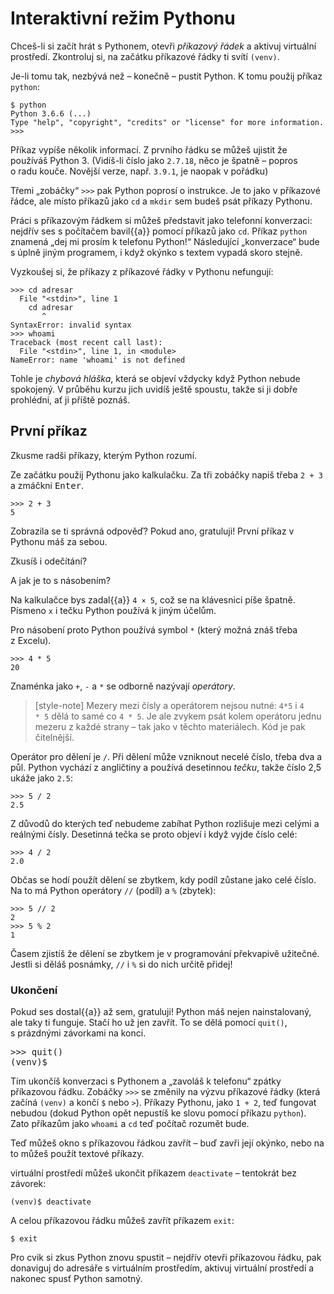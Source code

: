 # Interaktivní režim Pythonu

Chceš-li si začít hrát s Pythonem, otevři *příkazový řádek* a aktivuj virtuální prostředí.
Zkontroluj si, na začátku příkazové řádky ti svítí `(venv)`.

Je-li tomu tak, nezbývá než – konečně – pustit Python. K tomu použij příkaz `python`:

``` console
$ python
Python 3.6.6 (...)
Type "help", "copyright", "credits" or "license" for more information.
>>>
```

Příkaz vypíše několik informací. Z prvního řádku se můžeš ujistit že používáš Python 3.
(Vidíš-li číslo jako `2.7.18`, něco je špatně – popros o radu kouče.
Novější verze, např. `3.9.1`, je naopak v pořádku)

Třemi „zobáčky“ `>>>` pak Python poprosí o instrukce.
Je to jako v příkazové řádce, ale místo příkazů jako `cd` a `mkdir` sem budeš psát příkazy Pythonu.

Práci s příkazovým řádkem si můžeš představit jako telefonní konverzaci:
nejdřív ses s počítačem bavil{{a}} pomocí příkazů jako `cd`.
Příkaz `python` znamená „dej mi prosím k telefonu Python!“
Následující „konverzace“ bude s úplně jiným programem, i když okýnko s textem
vypadá skoro stejně.

Vyzkoušej si, že příkazy z příkazové řádky v Pythonu nefungují:

```pycon
>>> cd adresar
  File "<stdin>", line 1
    cd adresar
       ^
SyntaxError: invalid syntax
>>> whoami
Traceback (most recent call last):
  File "<stdin>", line 1, in <module>
NameError: name 'whoami' is not defined
```

Tohle je *chybová hláška*, která se objeví vždycky
když Python nebude spokojený.
V průběhu kurzu jich uvidíš ještě spoustu,
takže si ji dobře prohlédni, ať ji příště poznáš.


## První příkaz

Zkusme radši příkazy, kterým Python rozumí.

Ze začátku použij Pythonu jako kalkulačku.
Za tři zobáčky napiš třeba `2 + 3` a zmáčkni <kbd>Enter</kbd>.

``` pycon
>>> 2 + 3
5
```

Zobrazila se ti správná odpověď?
Pokud ano, gratuluji! První příkaz v Pythonu máš za sebou.

Zkusíš i odečítání?

A jak je to s násobením?

Na kalkulačce bys zadal{{a}} `4 × 5`, což se na klávesnici píše špatně.
Písmeno `x` i tečku Python používá k jiným účelům.

Pro násobení proto Python používá symbol `*` (který možná znáš třeba z Excelu).

``` pycon
>>> 4 * 5
20
```

Znaménka jako `+`, `-` a `*` se odborně nazývají *operátory*.

> [style-note]
> Mezery mezi čísly a operátorem nejsou nutné: `4*5` i `4       * 5` dělá
> to samé co `4 * 5`.
> Je ale zvykem psát kolem operátoru jednu mezeru z každé strany – tak jako
> v těchto materiálech.
> Kód je pak čitelnější.

Operátor pro dělení je `/`.
Při dělení může vzniknout necelé číslo, třeba dva a půl.
Python vychází z angličtiny a používá desetinnou *tečku*, takže číslo 2,5 ukáže
jako `2.5`:

``` pycon
>>> 5 / 2
2.5
```

Z důvodů do kterých teď nebudeme zabíhat Python rozlišuje mezi celými a
reálnými čísly.
Desetinná tečka se proto objeví i když vyjde číslo celé:
``` pycon
>>> 4 / 2
2.0
```

Občas se hodí použít dělení se zbytkem, kdy podíl zůstane jako celé číslo.
Na to má Python operátory `//` (podíl) a `%` (zbytek):

``` pycon
>>> 5 // 2
2
>>> 5 % 2
1
```

Časem zjistíš že dělení se zbytkem je v programování překvapivě užitečné.
Jestli si děláš posnámky, `//` i `%` si do nich určitě přidej!


### Ukončení

Pokud ses dostal{{a}} až sem, gratuluji!
Python máš nejen nainstalovaný, ale taky ti funguje.
Stačí ho už jen zavřít.
To se dělá pomocí `quit()`, s prázdnými závorkami na konci.

<div class="highlight"><pre>
<span class="gp">&gt;&gt;&gt;</span> quit()
<span class="gp">(venv)$</span>
</pre></div>

Tím ukončíš konverzaci s Pythonem a „zavoláš k telefonu“
zpátky příkazovou řádku.
Zobáčky `>>>` se změnily na výzvu
příkazové řádky (která začíná `(venv)` a končí `$` nebo `>`).
Příkazy Pythonu, jako `1 + 2`, teď fungovat nebudou (dokud Python opět
nepustíš ke slovu pomocí příkazu `python`).
Zato příkazům jako `whoami` a `cd` teď počítač rozumět bude.

Teď můžeš okno s příkazovou řádkou zavřít – buď zavři její okýnko,
nebo na to můžeš použít textové příkazy.

virtuální prostředí můžeš ukončit příkazem `deactivate` – tentokrát bez
závorek:

```console
(venv)$ deactivate
```

A celou příkazovou řádku můžeš zavřít příkazem `exit`:

```console
$ exit
```

Pro cvik si zkus Python znovu spustit – nejdřív otevři příkazovou řádku,
pak donaviguj do adresáře s virtuálním prostředím,
aktivuj virtuální prostředí a nakonec spusť Python samotný.

